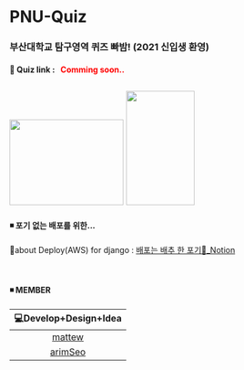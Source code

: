 # PNU-Quiz
### 부산대학교 탐구영역 퀴즈 빠밤! (2021 신입생 환영)
#### 🔗 Quiz link : &nbsp; <span style="color:red">Comming soon..</span>


<img src="https://user-images.githubusercontent.com/64953591/105662530-4a453900-5f13-11eb-8adb-74cd20f7f508.JPG"  width="200" height="150">  <img src="https://user-images.githubusercontent.com/64953591/105662634-8aa4b700-5f13-11eb-899b-abefb93aa931.JPG" width="120" height="200" >
------------------  

#### ◾ 포기 없는 배포를 위한...

🔗about Deploy(AWS) for django : [배포는 배추 한 포기🥬_Notion][notionlink]

[notionlink]: https://www.notion.so/AWS-Deploy-ae2cc1e0c84a4ace878642cda3254969#2545e05adbed4f3a8952f500b9873d7e "Go 배포는 배추 한 포기"
</br>

#### ◾ MEMBER 

|<center>💻Develop+Design+Idea</center>|
|:---:|
|<center>[mattew](https://github.com/mattew8)<center>|
|<center>[arimSeo](https://github.com/arimSeo)</center>|





